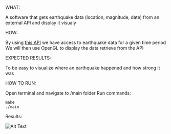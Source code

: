 WHAT:

A software that gets earthquake data (location, magnitude, date) from an external API and display it visualy
    
HOW:
    
By using [this API](https://earthquake.usgs.gov/fdsnws/event/1/) we have access to earthquake data for a given time period
We will then use OpenGL to display the data retrieve from the API
    
EXPECTED RESULTS:

To be easy to visualize where an earthquake happened and how strong it was

HOW TO RUN:

Open terminal and navigate to /main folder
Run commands:
    
    make
    ./main 

Results:

![Alt Text](https://raw.githubusercontent.com/mathiasVoelcker/csci596-final-project/master/earthquake.gif)

